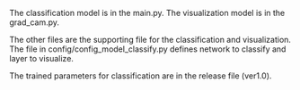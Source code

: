 The classification model is in the main.py.
The visualization model is in the grad_cam.py.


The other files are the supporting file for the classification and visualization.
The file in config/config_model_classify.py defines network to classify and layer to visualize.


The trained parameters for classification are in the release file (ver1.0).
